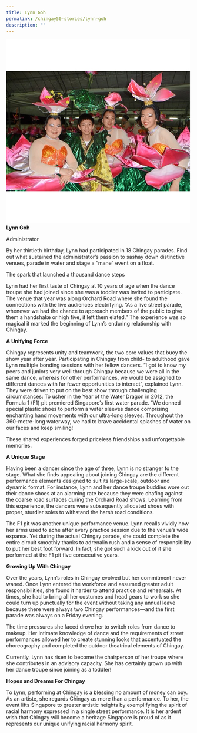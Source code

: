 ```yaml
---
title: Lynn Goh
permalink: /chingay50-stories/lynn-goh
description: ""
---
```

![Lynn Goh](/images/Chingay50%20Stories/lynn-goh-50storiesimage.jpg)
**Lynn Goh**

Administrator

By her thirtieth birthday, Lynn had participated in 18 Chingay parades. Find out what sustained the administrator’s passion to sashay down distinctive venues, parade in water and stage a “mane” event on a float.

The spark that launched a thousand dance steps

Lynn had her first taste of Chingay at 10 years of age when the dance troupe she had joined since she was a toddler was invited to participate. The venue that year was along Orchard Road where she found the connections with the live audiences electrifying. “As a live street parade, whenever we had the chance to approach members of the public to give them a handshake or high five, it left them elated.” The experience was so magical it marked the beginning of Lynn’s enduring relationship with Chingay.

**A Unifying Force**

Chingay represents unity and teamwork, the two core values that buoy the show year after year. Participating in Chingay from child- to adulthood gave Lynn multiple bonding sessions with her fellow dancers. “I got to know my peers and juniors very well through Chingay because we were all in the same dance, whereas for other performances, we would be assigned to different dances with far fewer opportunities to interact”, explained Lynn. They were driven to put on the best show through challenging circumstances: To usher in the Year of the Water Dragon in 2012, the Formula 1 (F1) pit premiered Singapore’s first water parade. “We donned special plastic shoes to perform a water sleeves dance comprising enchanting hand movements with our ultra-long sleeves. Throughout the 360-metre-long waterway, we had to brave accidental splashes of water on our faces and keep smiling!

These shared experiences forged priceless friendships and unforgettable memories.

**A Unique Stage**

Having been a dancer since the age of three, Lynn is no stranger to the stage. What she finds appealing about joining Chingay are the different performance elements designed to suit its large-scale, outdoor and dynamic format. For instance, Lynn and her dance troupe buddies wore out their dance shoes at an alarming rate because they were chafing against the coarse road surfaces during the Orchard Road shows. Learning from this experience, the dancers were subsequently allocated shoes with proper, sturdier soles to withstand the harsh road conditions. 

The F1 pit was another unique performance venue. Lynn recalls vividly how her arms used to ache after every practice session due to the venue’s wide expanse. Yet during the actual Chingay parade, she could complete the entire circuit smoothly thanks to adrenalin rush and a sense of responsibility to put her best foot forward. In fact, she got such a kick out of it she performed at the F1 pit five consecutive years.

**Growing Up With Chingay**

Over the years, Lynn’s roles in Chingay evolved but her commitment never waned. Once Lynn entered the workforce and assumed greater adult responsibilities, she found it harder to attend practice and rehearsals. At times, she had to bring all her costumes and head gears to work so she could turn up punctually for the event without taking any annual leave because there were always two Chingay performances—and the first parade was always on a Friday evening.

The time pressures she faced drove her to switch roles from dance to makeup. Her intimate knowledge of dance and the requirements of street performances allowed her to create stunning looks that accentuated the choreography and completed the outdoor theatrical elements of Chingay.

Currently, Lynn has risen to become the chairperson of her troupe where she contributes in an advisory capacity. She has certainly grown up with her dance troupe since joining as a toddler!

**Hopes and Dreams For Chingay**

To Lynn, performing at Chingay is a blessing no amount of money can buy. As an artiste, she regards Chingay as more than a performance. To her, the event lifts Singapore to greater artistic heights by exemplifying the spirit of racial harmony expressed in a single street performance. It is her ardent wish that Chingay will become a heritage Singapore is proud of as it represents our unique unifying racial harmony spirit.